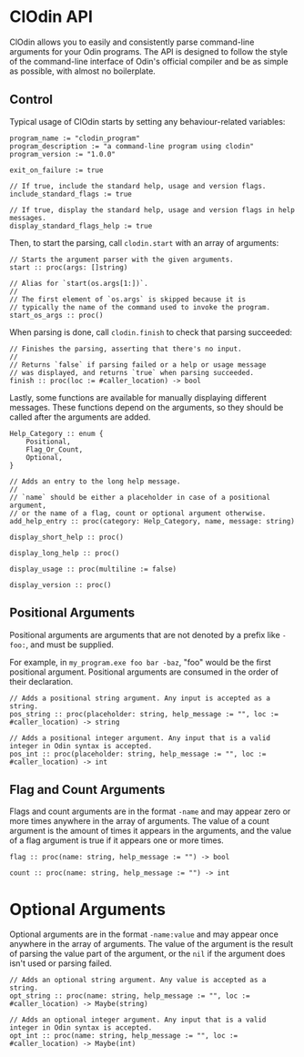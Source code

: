 # ClOdin API

ClOdin allows you to easily and consistently parse command-line arguments for your Odin programs. The API is designed to follow the style of the command-line interface of Odin's official compiler and be as simple as possible, with almost no boilerplate.

## Control

Typical usage of ClOdin starts by setting any behaviour-related variables:

```odin
program_name := "clodin_program"
program_description := "a command-line program using clodin"
program_version := "1.0.0"
```
```odin
exit_on_failure := true
```
```odin
// If true, include the standard help, usage and version flags.
include_standard_flags := true
```
```odin
// If true, display the standard help, usage and version flags in help messages.
display_standard_flags_help := true
```

Then, to start the parsing, call `clodin.start` with an array of arguments:

```odin
// Starts the argument parser with the given arguments.
start :: proc(args: []string)
```
```odin
// Alias for `start(os.args[1:])`.
//
// The first element of `os.args` is skipped because it is
// typically the name of the command used to invoke the program.
start_os_args :: proc()
```

When parsing is done, call `clodin.finish` to check that parsing succeeded:

```odin
// Finishes the parsing, asserting that there's no input.
//
// Returns `false` if parsing failed or a help or usage message
// was displayed, and returns `true` when parsing succeeded.
finish :: proc(loc := #caller_location) -> bool
```

Lastly, some functions are available for manually displaying different messages. These functions depend on the arguments, so they should be called after the arguments are added.

```odin
Help_Category :: enum {
	Positional,
	Flag_Or_Count,
	Optional,
}

// Adds an entry to the long help message.
//
// `name` should be either a placeholder in case of a positional argument,
// or the name of a flag, count or optional argument otherwise.
add_help_entry :: proc(category: Help_Category, name, message: string)
```
```odin
display_short_help :: proc()
```
```odin
display_long_help :: proc()
```
```odin
display_usage :: proc(multiline := false)
```
```odin
display_version :: proc()
```

## Positional Arguments

Positional arguments are arguments that are not denoted by a prefix like `-foo:`, and must be supplied.

For example, in `my_program.exe foo bar -baz`, "foo" would be the first positional argument.
Positional arguments are consumed in the order of their declaration.

```odin
// Adds a positional string argument. Any input is accepted as a string.
pos_string :: proc(placeholder: string, help_message := "", loc := #caller_location) -> string
```
```odin
// Adds a positional integer argument. Any input that is a valid integer in Odin syntax is accepted.
pos_int :: proc(placeholder: string, help_message := "", loc := #caller_location) -> int
```

## Flag and Count Arguments

Flags and count arguments are in the format `-name` and may appear zero or more times anywhere in the array of arguments.
The value of a count argument is the amount of times it appears in the arguments, and the value of a flag argument is true if it appears one or more times.

```odin
flag :: proc(name: string, help_message := "") -> bool
```
```odin
count :: proc(name: string, help_message := "") -> int
```

# Optional Arguments

Optional arguments are in the format `-name:value` and may appear once anywhere in the array of arguments.
The value of the argument is the result of parsing the value part of the argument, or the `nil` if the argument does isn't used or parsing failed.

```odin
// Adds an optional string argument. Any value is accepted as a string.
opt_string :: proc(name: string, help_message := "", loc := #caller_location) -> Maybe(string)
```
```odin
// Adds an optional integer argument. Any input that is a valid integer in Odin syntax is accepted.
opt_int :: proc(name: string, help_message := "", loc := #caller_location) -> Maybe(int)
```
